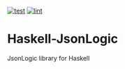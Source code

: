 [![test](https://github.com/JTeeuwissen/Haskell-JsonLogic/actions/workflows/Test.yaml/badge.svg?event=push)](https://github.com/JTeeuwissen/Haskell-JsonLogic/actions/workflows/Test.yaml)
[![lint](https://github.com/JTeeuwissen/Haskell-JsonLogic/actions/workflows/Linting.yaml/badge.svg?event=push)](https://github.com/JTeeuwissen/Haskell-JsonLogic/actions/workflows/Linting.yaml)

# Haskell-JsonLogic
JsonLogic library for Haskell
